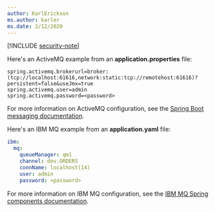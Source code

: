 ```yaml
---
author: KarlErickson
ms.author: karler
ms.date: 2/12/2020
---
```


[!INCLUDE [security-note](../../includes/security-note.md)]

Here's an ActiveMQ example from an **application.properties** file:

```properties
spring.activemq.brokerurl=broker:(tcp://localhost:61616,network:static:tcp://remotehost:61616)?persistent=false&useJmx=true
spring.activemq.user=admin
spring.activemq.password=<password>
```

For more information on ActiveMQ configuration, see the [Spring Boot messaging documentation](https://docs.spring.io/spring-boot/docs/2.0.x/reference/html/boot-features-messaging.html).

Here's an IBM MQ example from an **application.yaml** file:

```yaml
ibm:
  mq:
    queueManager: qm1
    channel: dev.ORDERS
    connName: localhost(14)
    user: admin
    password: <password>
```

For more information on IBM MQ configuration, see the [IBM MQ Spring components documentation](https://github.com/ibm-messaging/mq-jms-spring#ibm-mq-jms-spring-components).

